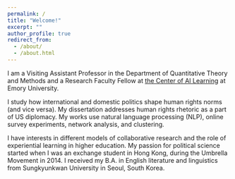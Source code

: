 ```yaml
---
permalink: /
title: "Welcome!"
excerpt: ""
author_profile: true
redirect_from: 
  - /about/
  - /about.html
---
```



I am a Visiting Assistant Professor in the Department of Quantitative Theory and Methods and a Research Faculty Fellow at [the Center of AI Learning](https://ailearning.emory.edu/) at Emory University.

I study how international and domestic politics shape human rights norms (and vice versa). My dissertation addresses human rights rhetoric as a part of US diplomacy. My works use natural language processing (NLP), online survey experiments, network analysis, and clustering. 
 

I have interests in different models of collaborative research and the role of experiential learning in higher education. My passion for political science started when I was an exchange student in Hong Kong, during the Umbrella Movement in 2014. I received my B.A. in English literature and linguistics from Sungkyunkwan University in Seoul, South Korea.

